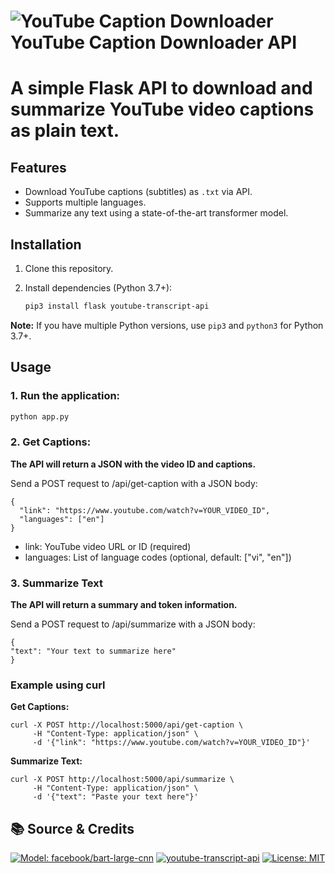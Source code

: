 # ![YouTube Caption Downloader](https://img.shields.io/badge/-red?logo=youtube) YouTube Caption Downloader API
# **A simple Flask API to download and summarize YouTube video captions as plain text.**

## Features

- Download YouTube captions (subtitles) as `.txt` via API.
- Supports multiple languages.
- Summarize any text using a state-of-the-art transformer model.

## Installation

1. Clone this repository.
2. Install dependencies (Python 3.7+):

   ```bash
   pip3 install flask youtube-transcript-api
   ```
**Note:** If you have multiple Python versions, use `pip3` and `python3` for Python 3.7+.

## Usage

### 1. Run the application:
   ```bash
   python app.py
   ```
### 2. Get Captions: 
**The API will return a JSON with the video ID and captions.**

Send a POST request to /api/get-caption with a JSON body:

```
{
  "link": "https://www.youtube.com/watch?v=YOUR_VIDEO_ID",
  "languages": ["en"]
}
```

- link: YouTube video URL or ID (required)
- languages: List of language codes (optional, default: ["vi", "en"])

### 3. Summarize Text
**The API will return a summary and token information.**

Send a POST request to /api/summarize with a JSON body:
   ```
{
  "text": "Your text to summarize here"
}
   ```

### Example using curl
**Get Captions:**
```
curl -X POST http://localhost:5000/api/get-caption \
     -H "Content-Type: application/json" \
     -d '{"link": "https://www.youtube.com/watch?v=YOUR_VIDEO_ID"}'
```
**Summarize Text:**
```
curl -X POST http://localhost:5000/api/summarize \
     -H "Content-Type: application/json" \
     -d '{"text": "Paste your text here"}'
```

## 📚 Source & Credits
[![Model: facebook/bart-large-cnn](https://img.shields.io/badge/model-facebook%2Fbart--large--cnn-blueviolet)](https://huggingface.co/facebook/bart-large-cnn)
[![youtube-transcript-api](https://img.shields.io/badge/youtube--transcript--api-v0.6.1-orange)](https://github.com/jdepoix/youtube-transcript-api)
[![License: MIT](https://img.shields.io/badge/License-MIT-yellow.svg)](https://opensource.org/licenses/MIT)

